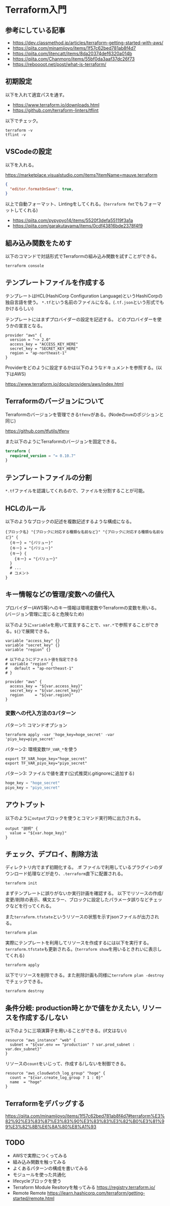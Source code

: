 # Terraform入門

## 参考にしている記事

- https://dev.classmethod.jp/articles/terraform-getting-started-with-aws/
- https://qiita.com/minamijoyo/items/1f57c62bed781ab8f4d7
- https://qiita.com/litencatt/items/8da20374def6320a014b
- https://qiita.com/Chanmoro/items/55bf0da3aaf37dc26f73
- https://reboooot.net/post/what-is-terraform/

## 初期設定

以下を入れて適宜パスを通す。

- https://www.terraform.io/downloads.html
- https://github.com/terraform-linters/tflint

以下でチェック。

```
terraform -v
tflint -v
```

## VSCodeの設定

以下を入れる。

https://marketplace.visualstudio.com/items?itemName=mauve.terraform

```.vscode/settings.json
{
  "editor.formatOnSave": true,
}
```

以上で自動フォーマット、Lintingをしてくれる。(`terraform fmt`でもフォーマットしてくれる)

- https://qiita.com/pypypyo14/items/5520f3defa55119f3a1a
- https://qiita.com/garakutayama/items/0cdf43816bde2378f4f9

## 組み込み関数をためす

以下のコマンドで対話形式でTerraformの組み込み関数を試すことができる。

```
terraform console
```

## テンプレートファイルを作成する

テンプレートはHCL(HashiCorp Configuration Language)というHashiCorpの独自言語を使う。
`*.tf`という名前のファイルになる。(`.tf.json`という形式でもかけるらしい)

テンプレートにはまずプロバイダーの設定を記述する。
どのプロバイダーを使うかの宣言となる。

```
provider "aws" {
  version = "~> 2.0"
  access_key = "ACCESS_KEY_HERE"
  secret_key = "SECRET_KEY_HERE"
  region = "ap-northeast-1"
}
```

Providerをどのように設定するかは以下のようなドキュメントを参照する。(以下はAWS)

https://www.terraform.io/docs/providers/aws/index.html

## Terraformのバージョンについて

Terraformのバージョンを管理できる`tfenv`がある。(Nodeの`nvm`のポジションと同じ)

https://github.com/tfutils/tfenv

また以下のようにTerraformのバージョンを固定できる。

```main.tf
terraform {
  required_version = "= 0.10.7"
}
```

## テンプレートファイルの分割

`*.tf`ファイルを認識してくれるので、ファイルを分割することが可能。

## HCLのルール

以下のようなブロックの記述を複数記述するような構成になる。

```
{ブロック名} "{ブロックに対応する種類な名前など}" "{ブロックに対応する種類な名前など}" {
  {キー} = "{バリュー}"
  {キー} = "{バリュー}"
  {キー} {
    {キー} = "{バリュー}"
  }
  # ...
  # コメント
}
```

## キー情報などの管理/変数への値代入

プロバイダー(AWS等)へのキー情報は環境変数やTerraformの変数を用いる。(バージョン管理に混じると危険なため)

以下のように`variable`を用いて宣言することで、`var.*`で参照することができる。`${}`で展開できる。

```
variable "access_key" {}
variable "secret_key" {}
variable "region" {}

# 以下のようにデフォルト値を指定できる
# variable "region" {
#   default = "ap-northeast-1"
# }

provider "aws" {
  access_key = "${var.access_key}"
  secret_key = "${var.secret_key}"
  region     = "${var.region}"
}
```

### 変数への代入方法の3パターン

パターン1: コマンドオプション

```
terraform apply -var 'hoge_key=hoge_secret' -var 'piyo_key=piyo_secret'
```

パターン2: 環境変数`TF_VAR_*`を使う

```
export TF_VAR_hoge_key="hoge_secret"
export TF_VAR_piyo_key="piyo_secret"
```

パターン3: ファイルで値を渡す(公式推奨)(.gitignoreに追加する)

```terraform.tfvars
hoge_key = "hoge_secret"
piyo_key = "piyo_secret"
```

## アウトプット

以下のように`output`ブロックを使うとコマンド実行時に出力される。

```
output "説明" {
  value = "${var.hoge_key}"
}
```

## チェック、デプロイ、削除方法

ディレクトリ内でまず初期化する。
.tf ファイルで利用しているプラグインのダウンロード処理などが走り、`.terraform`直下に配置される。

```
terraform init
```

まずテンプレートに誤りがないか実行計画を確認する。
以下でリソースの作成/変更/削除の表示、構文エラー、ブロックに設定したパラメータ誤りなどチェックなどを行ってくれる。

また`terraform.tfstate`というリソースの状態を示すjsonファイルが出力される。

```
terraform plan
```

実際にテンプレートを利用してリソースを作成するには以下を実行する。
`terraform.tfstate`も更新される。(`terraform show`を用いるときれいに表示してくれる)

```
terraform apply
```

以下でリソースを削除できる。また削除計画も同様に`terraform plan -destroy`でチェックできる。

```
terraform destroy
```

## 条件分岐: production時とかで値をかえたい, リソースを作成する/しない

以下のように三項演算子を用いることができる。(if文はない)

```
resource "aws_instance" "web" {
  subnet = "${var.env == "production" ? var.prod_subnet : var.dev_subnet}"
}
```

リソースの`count`をいじって、作成する/しないを制御できる。

```
resource "aws_cloudwatch_log_group" "hoge" {
  count = "${var.create_log_group ? 1 : 0}"
  name  = "hoge"
}
```

## Terraformをデバッグする

https://qiita.com/minamijoyo/items/1f57c62bed781ab8f4d7#terraform%E3%82%92%E3%83%87%E3%83%90%E3%83%83%E3%82%B0%E3%81%99%E3%82%8B%E6%8A%80%E8%A1%93

## TODO

- AWSで実際につくってみる
- 組み込み関数を触ってみる
- よくあるパターンの構成を書いてみる
- モジュールを使った共通化
- lifecycleブロックを使う
- Terraform Module Resitoryを触ってみる https://registry.terraform.io/
- Remote Remote https://learn.hashicorp.com/terraform/getting-started/remote.html
